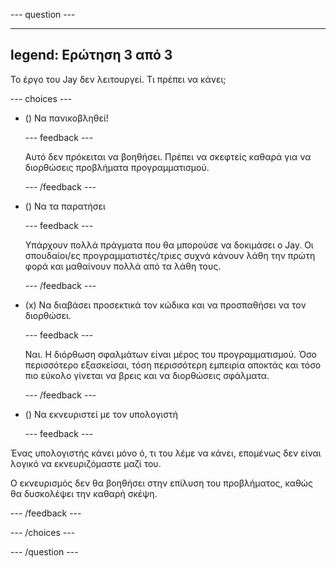 
--- question ---

---
legend: Ερώτηση 3 από 3
---

Το έργο του Jay δεν λειτουργεί. Τι πρέπει να κάνει;

--- choices ---

- () Να πανικοβληθεί!

  --- feedback ---

  Αυτό δεν πρόκειται να βοηθήσει. Πρέπει να σκεφτείς καθαρά για να διορθώσεις προβλήματα προγραμματισμού.

  --- /feedback ---

- () Να τα παρατήσει

  --- feedback ---

  Υπάρχουν πολλά πράγματα που θα μπορούσε να δοκιμάσει ο Jay. Οι σπουδαίοι/ες προγραμματιστές/τριες συχνά κάνουν λάθη την πρώτη φορά και μαθαίνουν πολλά από τα λάθη τους.

  --- /feedback ---

- (x) Να διαβάσει προσεκτικά τον κώδικα και να προσπαθήσει να τον διορθώσει.

  --- feedback ---

  Ναι. Η διόρθωση σφαλμάτων είναι μέρος του προγραμματισμού. Όσο περισσότερο εξασκείσαι, τόση περισσότερη εμπειρία αποκτάς και τόσο πιο εύκολο γίνεται να βρεις και να διορθώσεις σφάλματα.

  --- /feedback ---

- () Να εκνευριστεί με τον υπολογιστή

  --- feedback ---

Ένας υπολογιστής κάνει μόνο ό, τι του λέμε να κάνει, επομένως δεν είναι λογικό να εκνευριζόμαστε μαζί του.

Ο εκνευρισμός δεν θα βοηθήσει στην επίλυση του προβλήματος, καθώς θα δυσκολέψει την καθαρή σκέψη.

  --- /feedback ---

--- /choices ---

--- /question ---
